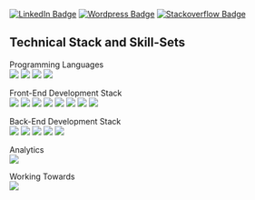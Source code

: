 
<!-- [![Braydon's GitHub Banner](./assets/GitHubHeader.png)](https://braydoncoyer.dev) -->


<!-- Social Badges -->
[![LinkedIn Badge](https://img.shields.io/badge/LinkedIn-0077B5?style=for-the-badge&logo=linkedin&logoColor=white)](https://www.linkedin.com/in/adnanalazad/)
[![Wordpress Badge](https://img.shields.io/badge/Wordpress-21759B?style=for-the-badge&logo=wordpress&logoColor=white)](https://adnanaazad.wordpress.com/)
[![Stackoverflow Badge](https://aleen42.github.io/badges/src/stackoverflow.svg)](https://stackoverflow.com/users/14716699/adnan-azad)



## Technical Stack and Skill-Sets
Programming Languages <br >
![](https://img.shields.io/badge/Code-Java-informational?style=for-the-badge&logo=java)
![](https://img.shields.io/badge/Python-3776AB?style=for-the-badge&logo=python&logoColor=white)
![](https://img.shields.io/badge/C%2B%2B-00599C?style=for-the-badge&logo=c%2B%2B&logoColor=white)
![](https://img.shields.io/badge/C-00599C?style=for-the-badge&logo=c&logoColor=white)


Front-End Development Stack <br/>
![](https://img.shields.io/badge/React-20232A?style=for-the-badge&logo=react&logoColor=61DAFB)
![](https://img.shields.io/badge/CSS3-239120?&style=for-the-badge&logo=css3&logoColor=white)
![](https://img.shields.io/badge/HTML5-239120?style=for-the-badge&logo=html5&logoColor=white)
![](https://img.shields.io/badge/C%23-239120?style=for-the-badge&logo=c-sharp&logoColor=white)
![](https://img.shields.io/badge/JavaScriptES6-F7DF1E?style=for-the-badge&logo=javascript&logoColor=black)
![](https://img.shields.io/badge/Bootstrap-563D7C?style=for-the-badge&logo=bootstrap&logoColor=white)
![](https://img.shields.io/badge/Redux-593D88?style=for-the-badge&logo=redux&logoColor=white)
![](https://img.shields.io/badge/jQuery-0769AD?style=for-the-badge&logo=jquery&logoColor=white)


Back-End Development Stack<br />
![](https://img.shields.io/badge/MySQL-00000F?style=for-the-badge&logo=mysql&logoColor=white)
![](https://img.shields.io/badge/MongoDB-4EA94B?style=for-the-badge&logo=mongodb&logoColor=white)
![](https://img.shields.io/badge/Node.js-43853D?style=for-the-badge&logo=node.js&logoColor=white)
![](https://img.shields.io/badge/PHP-777BB4?style=for-the-badge&logo=php&logoColor=white)
![](https://img.shields.io/badge/Express.js-404D59?style=for-the-badge)

Analytics<br />
![](https://img.shields.io/badge/Google%20Analytics-E37400?style=for-the-badge&logo=google%20analytics&logoColor=white)

Working Towards <br />
![](https://img.shields.io/badge/Amazon_AWS_Cloud_Practitioner_Certification-232F3E?style=for-the-badge&logo=amazon-aws&logoColor=white)